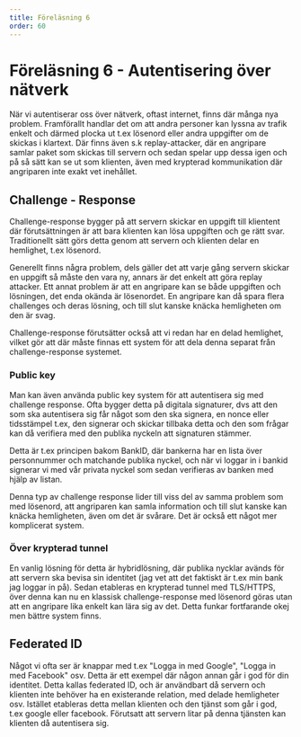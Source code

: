```yaml
---
title: Föreläsning 6
order: 60
---
```


# Föreläsning 6 - Autentisering över nätverk

När vi autentiserar oss över nätverk, oftast internet, finns där många nya problem. Framförallt handlar det om att andra personer kan lyssna av trafik enkelt och därmed plocka ut t.ex lösenord eller andra uppgifter om de skickas i klartext. Där finns även s.k replay-attacker, där en angripare samlar paket som skickas till servern och sedan spelar upp dessa igen och på så sätt kan se ut som klienten, även med krypterad kommunikation där angriparen inte exakt vet inehållet.

## Challenge - Response

Challenge-response bygger på att servern skickar en uppgift till klientent där förutsättningen är att bara klienten kan lösa uppgiften och ge rätt svar. Traditionellt sätt görs detta genom att servern och klienten delar en hemlighet, t.ex lösenord.

Generellt finns några problem, dels gäller det att varje gång servern skickar en uppgift så måste den vara ny, annars är det enkelt att göra replay attacker. Ett annat problem är att en angripare kan se både uppgiften och lösningen, det enda okända är lösenordet. En angripare kan då spara flera challenges och deras lösning, och till slut kanske knäcka hemligheten om den är svag.

Challenge-response förutsätter också att vi redan har en delad hemlighet, vilket gör att där måste finnas ett system för att dela denna separat från challenge-response systemet.

### Public key

Man kan även använda public key system för att autentisera sig med challenge response. Ofta bygger detta på digitala signaturer, dvs att den som ska autentisera sig får något som den ska signera, en nonce eller tidsstämpel t.ex, den signerar och skickar tillbaka detta och den som frågar kan då verifiera med den publika nyckeln att signaturen stämmer.

Detta är t.ex principen bakom BankID, där bankerna har en lista över personnummer och matchande publika nyckel, och när vi loggar in i bankid signerar vi med vår privata nyckel som sedan verifieras av banken med hjälp av listan.

Denna typ av challenge response lider till viss del av samma problem som med lösenord, att angriparen kan samla information och till slut kanske kan knäcka hemligheten, även om det är svårare. Det är också ett något mer komplicerat system.

### Över krypterad tunnel

En vanlig lösning för detta är hybridlösning, där publika nycklar avänds för att servern ska bevisa sin identitet (jag vet att det faktiskt är t.ex min bank jag loggar in på). Sedan etableras en krypterad tunnel med TLS/HTTPS, över denna kan nu en klassisk challenge-response med lösenord göras utan att en angripare lika enkelt kan lära sig av det. Detta funkar fortfarande okej men bättre system finns.

## Federated ID

Något vi ofta ser är knappar med t.ex "Logga in med Google", "Logga in med Facebook" osv. Detta är ett exempel där någon annan går i god för din identitet. Detta kallas federated ID, och är användbart då servern och klienten inte behöver ha en existerande relation, med delade hemligheter osv. Istället etableras detta mellan klienten och den tjänst som går i god, t.ex google eller facebook. Förutsatt att servern litar på denna tjänsten kan klienten då autentisera sig.
